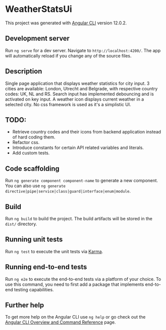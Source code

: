 # WeatherStatsUi

This project was generated with [Angular CLI](https://github.com/angular/angular-cli) version 12.0.2.

## Development server

Run `ng serve` for a dev server. Navigate to `http://localhost:4200/`. The app will automatically reload if you change any of the source files.

## Description
Single page application that displays weather statistics for city input.
3 cities are available: London, Utrecht and Belgrade, with respective country codes: UK, NL and RS.
Search input has implemented debouncing and is activated on key input.
A weather icon displays current weather in a selected city.
No css framework is used as it's a simplistic UI.

## TODO:
- Retrieve country codes and their icons from backend application instead of hard coding them.
- Refactor css.
- Introduce constants for certain API related variables and literals.
- Add custom tests.

## Code scaffolding

Run `ng generate component component-name` to generate a new component. You can also use `ng generate directive|pipe|service|class|guard|interface|enum|module`.

## Build

Run `ng build` to build the project. The build artifacts will be stored in the `dist/` directory.

## Running unit tests

Run `ng test` to execute the unit tests via [Karma](https://karma-runner.github.io).

## Running end-to-end tests

Run `ng e2e` to execute the end-to-end tests via a platform of your choice. To use this command, you need to first add a package that implements end-to-end testing capabilities.

## Further help

To get more help on the Angular CLI use `ng help` or go check out the [Angular CLI Overview and Command Reference](https://angular.io/cli) page.
